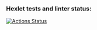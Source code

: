 ### Hexlet tests and linter status:
[![Actions Status](https://github.com/Panasi/frontend-project-lvl3/workflows/hexlet-check/badge.svg)](https://github.com/Panasi/frontend-project-lvl3/actions)